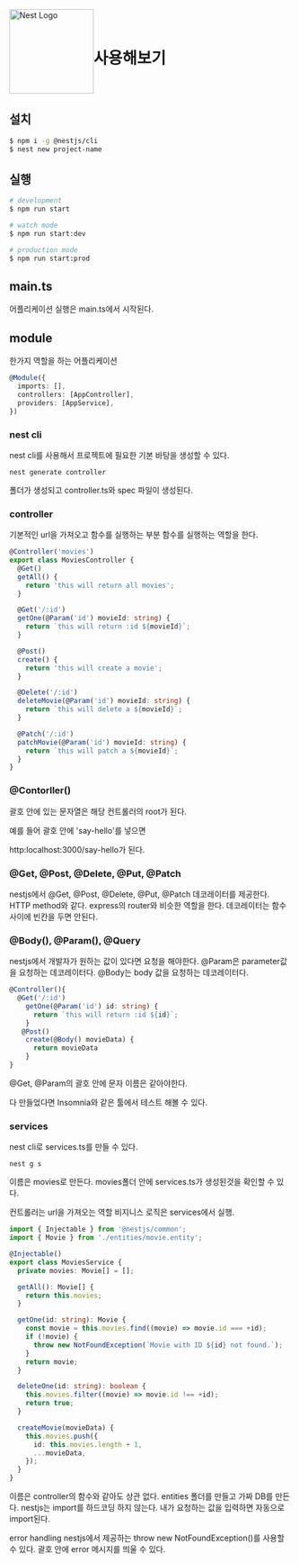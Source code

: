 <div style="display:flex; align-items:center; width:100%;">
  <img src="https://nestjs.com/img/logo_text.svg" width="150" alt="Nest Logo" />
<h1>사용해보기</h1>
</div>

## 설치

```bash
$ npm i -g @nestjs/cli
$ nest new project-name
```

## 실행

```bash
# development
$ npm run start

# watch mode
$ npm run start:dev

# production mode
$ npm run start:prod
```

## main.ts

어플리케이션 실행은 main.ts에서 시작된다.

## module

한가지 역할을 하는 어플리케이션

```typescript
@Module({
  imports: [],
  controllers: [AppController],
  providers: [AppService],
})
```

### nest cli

nest cli를 사용해서 프로젝트에 필요한 기본 바탕을 생성할 수 있다.

```shell
nest generate controller
```

폴더가 생성되고 controller.ts와 spec 파일이 생성된다.

### controller

기본적인 url을 가져오고 함수를 실행하는 부분
함수를 실행하는 역할을 한다.

```typescript
@Controller('movies')
export class MoviesController {
  @Get()
  getAll() {
    return 'this will return all movies';
  }

  @Get('/:id')
  getOne(@Param('id') movieId: string) {
    return `this will return :id ${movieId}`;
  }

  @Post()
  create() {
    return 'this will create a movie';
  }

  @Delete('/:id')
  deleteMovie(@Param('id') movieId: string) {
    return `this will delete a ${movieId}`;
  }

  @Patch('/:id')
  patchMovie(@Param('id') movieId: string) {
    return `this will patch a ${movieId}`;
  }
}
```

### @Contorller()

괄호 안에 있는 문자열은 해당 컨트롤러의 root가 된다.

예를 들어 괄호 안에 'say-hello'를 넣으면

http:localhost:3000/say-hello가 된다.

### @Get, @Post, @Delete, @Put, @Patch

nestjs에서 @Get, @Post, @Delete, @Put, @Patch 데코레이터를 제공한다. HTTP method와 같다. express의 router와 비슷한 역할을 한다.
데코레이터는 함수 사이에 빈칸을 두면 안된다.

### @Body(), @Param(), @Query

nestjs에서 개발자가 원하는 값이 있다면 요청을 해야한다.
@Param은 parameter값을 요청하는 데코레이터다.
@Body는 body 값을 요청하는 데코레이터다.

```typescript
@Controller(){
  @Get('/:id')
    getOne(@Param('id') id: string) {
      return `this will return :id ${id}`;
    }
   @Post()
    create(@Body() movieData) {
      return movieData
    }
}
```

@Get, @Param의 괄호 안에 문자 이름은 같아야한다.

다 만들었다면 Insomnia와 같은 툴에서 테스트 해볼 수 있다.

### services

nest cli로 services.ts를 만들 수 있다.

```shell
nest g s
```

이름은 movies로 만든다. movies폴더 안에 services.ts가 생성된것을 확인할 수 있다.

컨트롤러는 url을 가져오는 역할
비지니스 로직은 services에서 실행.

```typescript
import { Injectable } from '@nestjs/common';
import { Movie } from './entities/movie.entity';

@Injectable()
export class MoviesService {
  private movies: Movie[] = [];

  getAll(): Movie[] {
    return this.movies;
  }

  getOne(id: string): Movie {
    const movie = this.movies.find((movie) => movie.id === +id);
    if (!movie) {
      throw new NotFoundException(`Movie with ID ${id} not found.`);
    }
    return movie;
  }

  deleteOne(id: string): boolean {
    this.movies.filter((movie) => movie.id !== +id);
    return true;
  }

  createMovie(movieData) {
    this.movies.push({
      id: this.movies.length + 1,
      ...movieData,
    });
  }
}
```

이름은 controller의 함수와 같아도 상관 없다.
entities 폴더를 만들고 가짜 DB를 만든다.
nestjs는 import를 하드코딩 하지 않는다. 내가 요청하는 값을 입력하면 자동으로 import된다.

error handling
nestjs에서 제공하는 throw new NotFoundException()를 사용할 수 있다.
괄호 안에 error 메시지를 띄울 수 있다.
